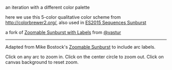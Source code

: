 an iteration with a different color palette

here we use this 5-color qualitative color scheme from http://colorbrewer2.org/, also used in [ES2015 Sequences Sunburst](https://bl.ocks.org/micahstubbs/428036f0f948a5c2b95f8a4b91931ee6/d904583607a6ff3f572453437835eab6e1cb1c8e)

a fork of [Zoomable Sunburst with Labels](https://bl.ocks.org/vasturiano/12da9071095fbd4df434e60d52d2d58d) from [@vastur](https://twitter.com/vastur)

---

Adapted from Mike Bostock's [Zoomable Sunburst](https://bl.ocks.org/mbostock/4348373) to include arc labels.

Click on any arc to zoom in. Click on the center circle to zoom out. Click on canvas background to reset zoom.
